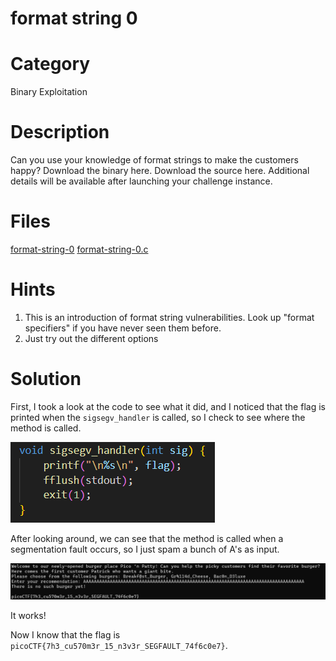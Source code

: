 # format string 0
# Category
Binary Exploitation
# Description
Can you use your knowledge of format strings to make the customers happy?
Download the binary here.
Download the source here.
Additional details will be available after launching your challenge instance.
# Files
[format-string-0](format-string-0)
[format-string-0.c](format-string-0.c)
# Hints
1. This is an introduction of format string vulnerabilities. Look up "format specifiers" if you have never seen them before.
2. Just try out the different options
# Solution
First, I took a look at the code to see what it did, and I noticed that the flag is printed when the `sigsegv_handler` is called, so I check to see where the method is called.

![alt text](image-1.png)

After looking around, we can see that the method is called when a segmentation fault occurs, so I just spam a bunch of A's as input.

![alt text](image-2.png)

It works!

Now I know that the flag is `picoCTF{7h3_cu570m3r_15_n3v3r_SEGFAULT_74f6c0e7}`.